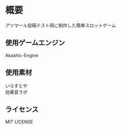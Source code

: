 # 概要
アツマール投稿テスト用に制作した簡単スロットゲーム

## 使用ゲームエンジン
Akashic-Engine

## 使用素材
いらすとや<br>
効果音ラボ

## ライセンス
MIT LICENSE
